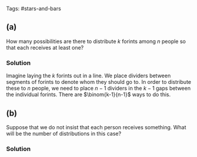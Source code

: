 Tags: #stars-and-bars 

## (a)

How many possibilities are there to distribute $k$ forints among $n$ people so that each receives at least one?

### Solution

Imagine laying the $k$ forints out in a line. We place dividers between segments of forints to denote whom they should go to. In order to distribute these to $n$ people, we need to place $n-1$ dividers in the $k-1$ gaps between the individual forints. There are $\binom{k-1}{n-1}$ ways to do this.


## (b)
Suppose that we do not insist that each person receives something. What will be the number of distributions in this case?

### Solution

